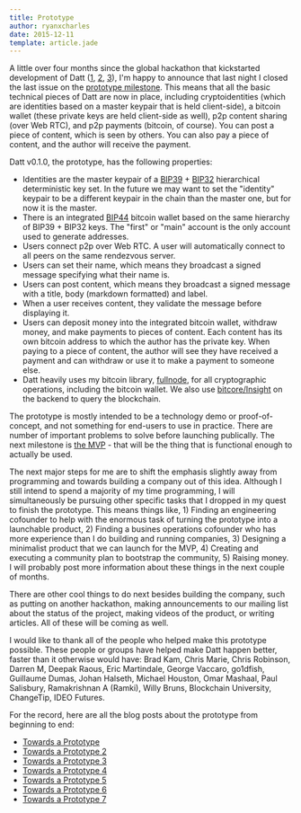 ```yaml
---
title: Prototype
author: ryanxcharles
date: 2015-12-11
template: article.jade
---
```


A little over four months since the global hackathon that kickstarted
development of Datt ([1](/articles/2015-07-31-hackathon-day-one/),
[2](/articles/2015-08-02-hackathon-day-three/),
[3](http://www.meetup.com/blockchainU/events/224266192/)), I'm happy to
announce that last night I closed the last issue on the [prototype
milestone](https://github.com/dattnetwork/datt/issues?q=milestone%3APrototype).
This means that all the basic technical pieces of Datt are now in place,
including cryptoidentities (which are identities based on a master keypair that
is held client-side), a bitcoin wallet (these private keys are held client-side
as well), p2p content sharing (over Web RTC), and p2p payments (bitcoin, of
course). You can post a piece of content, which is seen by others. You can also
pay a piece of content, and the author will receive the payment.

Datt v0.1.0, the prototype, has the following properties:
- Identities are the master keypair of a
  [BIP39](https://github.com/bitcoin/bips/blob/master/bip-0039.mediawiki) +
  [BIP32](https://github.com/bitcoin/bips/blob/master/bip-0032.mediawiki)
  hierarchical deterministic key set. In the future we may want to set the
  "identity" keypair to be a different keypair in the chain than the master
  one, but for now it is the master.
- There is an integrated
  [BIP44](https://github.com/bitcoin/bips/blob/master/bip-0044.mediawiki)
  bitcoin wallet based on the same hierarchy of BIP39 + BIP32 keys. The "first"
  or "main" account is the only account used to generate addresses.
- Users connect p2p over Web RTC. A user will automatically connect to all
  peers on the same rendezvous server.
- Users can set their name, which means they broadcast a signed message
  specifying what their name is.
- Users can post content, which means they broadcast a signed message with a
  title, body (markdown formatted) and label.
- When a user receives content, they validate the message before displaying it.
- Users can deposit money into the integrated bitcoin wallet, withdraw money,
  and make payments to pieces of content. Each content has its own bitcoin
  address to which the author has the private key. When paying to a piece of
  content, the author will see they have received a payment and can withdraw or
  use it to make a payment to someone else.
- Datt heavily uses my bitcoin library,
  [fullnode](https://github.com/ryanxcharles/fullnode), for all cryptographic
  operations, including the bitcoin wallet. We also use
  [bitcore/Insight](https://github.com/bitpay/bitcore) on the backend to query
  the blockchain.

The prototype is mostly intended to be a technology demo or proof-of-concept,
and not something for end-users to use in practice. There are number of
important problems to solve before launching publically. The next milestone is
[the MVP](https://github.com/dattnetwork/datt/milestones/MVP) - that will be
the thing that is functional enough to actually be used.

The next major steps for me are to shift the emphasis slightly away from
programming and towards building a company out of this idea. Although I still
intend to spend a majority of my time programming, I will simultaneously be
pursuing other specific tasks that I dropped in my quest to finish the
prototype. This means things like, 1) Finding an engineering cofounder to help
with the enormous task of turning the prototype into a launchable product, 2)
Finding a busines operations cofounder who has more experience than I do
building and running companies, 3) Designing a minimalist product that we can
launch for the MVP, 4) Creating and executing a community plan to bootstrap the
community, 5) Raising money. I will probably post more information about these
things in the next couple of months.

There are other cool things to do next besides building the company, such as
putting on another hackathon, making announcements to our mailing list about
the status of the project, making videos of the product, or writing articles.
All of these will be coming as well.

I would like to thank all of the people who helped make this prototype
possible. These people or groups have helped make Datt happen better, faster
than it otherwise would have: Brad Kam, Chris Marie, Chris Robinson, Darren M,
Deepak Raous, Eric Martindale, George Vaccaro, go1dfish, Guillaume Dumas, Johan
Halseth, Michael Houston, Omar Mashaal, Paul Salisbury, Ramakrishnan A (Ramki),
Willy Bruns, Blockchain University, ChangeTip, IDEO Futures.

For the record, here are all the blog posts about the prototype from beginning
to end:
- [Towards a Prototype](/articles/2015-09-27-towards-a-prototype/)
- [Towards a Prototype 2](/articles/2015-10-05-towards-a-prototype-2/)
- [Towards a Prototype 3](/articles/2015-10-14-yc-and-towards-a-prototype-3/)
- [Towards a Prototype 4](/articles/2015-10-23-launch-transactions-name-next-week/)
- [Towards a Prototype 5](/articles/2015-11-01-three-months-presentations-towards-a-prototype-5/)
- [Towards a Prototype 6](/articles/2015-11-16-towards-a-prototype-6/)
- [Towards a Prototype 7](/articles/2015-11-30-towards-a-prototype-7/)
